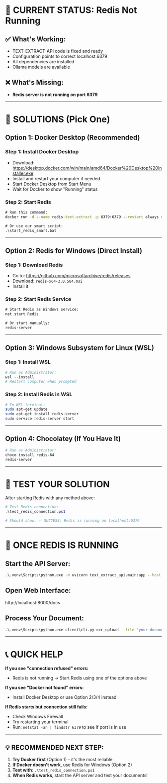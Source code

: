 # 🚨 CURRENT STATUS: Redis Not Running

## ✅ What's Working:
- TEXT-EXTRACT-API code is fixed and ready
- Configuration points to correct localhost:6379
- All dependencies are installed
- Ollama models are available

## ❌ What's Missing:
- **Redis server is not running on port 6379**

---

# 🔧 SOLUTIONS (Pick One)

## Option 1: Docker Desktop (Recommended)

### Step 1: Install Docker Desktop
- Download: https://desktop.docker.com/win/main/amd64/Docker%20Desktop%20Installer.exe
- Install and restart your computer if needed
- Start Docker Desktop from Start Menu
- Wait for Docker to show "Running" status

### Step 2: Start Redis
```cmd
# Run this command:
docker run -d --name redis-text-extract -p 6379:6379 --restart always redis

# Or use our smart script:
.\start_redis_smart.bat
```

---

## Option 2: Redis for Windows (Direct Install)

### Step 1: Download Redis
- Go to: https://github.com/microsoftarchive/redis/releases
- Download: `redis-x64-3.0.504.msi`
- Install it

### Step 2: Start Redis Service
```cmd
# Start Redis as Windows service:
net start Redis

# Or start manually:
redis-server
```

---

## Option 3: Windows Subsystem for Linux (WSL)

### Step 1: Install WSL
```powershell
# Run as Administrator:
wsl --install
# Restart computer when prompted
```

### Step 2: Install Redis in WSL
```bash
# In WSL terminal:
sudo apt-get update
sudo apt-get install redis-server
sudo service redis-server start
```

---

## Option 4: Chocolatey (If You Have It)

```powershell
# Run as Administrator:
choco install redis-64
redis-server
```

---

# 🧪 TEST YOUR SOLUTION

After starting Redis with any method above:

```powershell
# Test Redis connection:
.\test_redis_connection.ps1

# Should show: ✅ SUCCESS: Redis is running on localhost:6379
```

---

# 🚀 ONCE REDIS IS RUNNING

## Start the API Server:
```cmd
.\.venv\Scripts\python.exe -m uvicorn text_extract_api.main:app --host 0.0.0.0 --port 8000 --reload
```

## Open Web Interface:
http://localhost:8000/docs

## Process Your Document:
```cmd
.\.venv\Scripts\python.exe client\cli.py ocr_upload --file "your-document.pdf" --strategy llama_vision
```

---

# 📞 QUICK HELP

**If you see "connection refused" errors:**
- Redis is not running → Start Redis using one of the options above

**If you see "Docker not found" errors:**
- Install Docker Desktop or use Option 2/3/4 instead

**If Redis starts but connection still fails:**
- Check Windows Firewall
- Try restarting your terminal
- Run: `netstat -an | findstr 6379` to see if port is in use

---

## 💡 RECOMMENDED NEXT STEP:

1. **Try Docker first** (Option 1) - it's the most reliable
2. **If Docker doesn't work**, use Redis for Windows (Option 2)
3. **Test with**: `.\test_redis_connection.ps1`
4. **When Redis works**, start the API server and test your documents!
